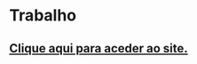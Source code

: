# Trabalho
<h2> <a href="https://dkcaF.github.io/Trabalho/Site"> Clique aqui para aceder ao site. </a> </h2>
